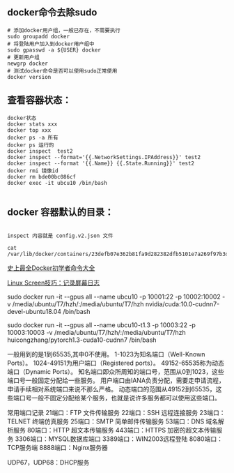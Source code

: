 
## docker命令去除sudo
```
# 添加docker用户组，一般已存在，不需要执行
sudo groupadd docker     
# 将登陆用户加入到docker用户组中
sudo gpasswd -a ${USER} docker
# 更新用户组
newgrp docker   
# 测试docker命令是否可以使用sudo正常使用
docker version  
```
## 查看容器状态：
```
docker状态
docker stats xxx
docker top xxx
docker ps -a 所有
docker ps 运行的
docker inspect  test2
docker inspect --format='{{.NetworkSettings.IPAddress}}' test2
docker inspect --format '{{.Name}} {{.State.Running}}' test2
docker rmi 镜像id
docker rm bde00bc086cf
docker exec -it ubcu10 /bin/bash
 
```

## docker 容器默认的目录：
```/var/lib/docker/containers目录下 12 位开头的 就是 容器ID

inspect 内容就是 config.v2.json 文件

cat /var/lib/docker/containers/23defb07e362b81fa9d282382dfb5101e7a269f97b3d167493a5b1e031d15120/config.v2.json
```

[史上最全Docker初学者命令大全](http:///cloud.tencent.com/developer/article/1698107)

[Linux Screen技巧：记录屏幕日志](https://blog.csdn.net/lovemysea/article/details/78344114)


sudo docker run -it --gpus all --name ubcu10 -p 10001:22 -p 10002:10002  -v /media/ubuntu/T7/hzh/:/media/ubuntu/T7/hzh   nvidia/cuda:10.0-cudnn7-devel-ubuntu18.04  /bin/bash

sudo docker run -it --gpus all --name ubcu10-t1.3 -p 10003:22 -p 10003:10003  -v /media/ubuntu/T7/hzh/:/media/ubuntu/T7/hzh  huicongzhang/pytorch1.3-cuda10-cudnn7   /bin/bash



一般用到的是1到65535,其中0不使用。
1-1023为知名端口（Well-Known Ports）。
1024-49151为用户端口（Registered ports）。
49152-65535称为动态端口（Dynamic Ports）。
知名端口即众所周知的端口号，范围从0到1023，这些端口号一般固定分配给一些服务。
用户端口由IANA负责分配，需要走申请流程，申请手续相对系统端口来说不那么严格。
动态端口的范围从49152到65535，这些端口号一般不固定分配给某个服务，也就是说许多服务都可以使用这些端口。

常用端口记录
21端口：FTP 文件传输服务
22端口：SSH 远程连接服务
23端口：TELNET 终端仿真服务
25端口：SMTP 简单邮件传输服务
53端口：DNS 域名解析服务
80端口：HTTP 超文本传输服务
443端口：HTTPS 加密的超文本传输服务
3306端口：MYSQL数据库端口
3389端口：WIN2003远程登陆
8080端口：TCP服务端
8888端口：Nginx服务器

UDP67，UDP68：DHCP服务
